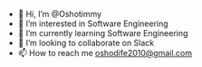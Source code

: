 - 👋 Hi, I’m @Oshotimmy
- 👀 I’m interested in Software Engineering
- 🌱 I’m currently learning Software Engineering
- 💞️ I’m looking to collaborate on Slack
- 📫 How to reach me oshodife2010@gmail.com

<!---
Oshotimmy/Oshotimmy is a ✨ special ✨ repository because its `README.md` (this file) appears on your GitHub profile.
You can click the Preview link to take a look at your changes.
--->
